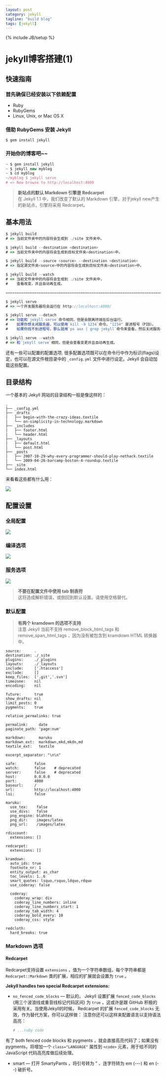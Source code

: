```yaml
---
layout: post
category: jekyll
tagline: "build blog"
tags: [jekyll]
---
```

{% include JB/setup %}

jekyll博客搭建(1)
================

## 快速指南

### 首先确保已经安装以下依赖配置

+ Ruby
+ RubyGems
+ Linux, Unix, or Mac OS X

### 借助 RubyGems 安装 Jekyll
    
    $ gem install jekyll

### 开始你的博客吧~~

```javascript
~ $ gem install jekyll
~ $ jekyll new myblog
~ $ cd myblog
~/myblog $ jekyll serve
# => Now browse to http://localhost:4000
```
> **新站点的默认 Markdown 引擎是 Redcarpet**  
> 在 Jekyll 1.1 中，我们改变了默认的 Markdown 引擎，对于jekyll new产生的新站点，引擎将采用 Redcarpet。

## 基本用法

```javascript
$ jekyll build
# => 当前文件夹中的内容将会生成到 ./site 文件夹中。

$ jekyll build --destination <destination>
# => 当前文件夹中的内容将会生成到目标文件夹<destination>中。

$ jekyll build --source <source> --destination <destination>
# => 指定源文件夹<source>中的内容将会生成到目标文件夹<destination>中。

$ jekyll build --watch
# => 当前文件夹中的内容将会生成到 ./site 文件夹中，
#    查看改变，并且自动再生成。

===========================================================================

$ jekyll serve
# => 一个开发服务器将会运行在 http://localhost:4000/

$ jekyll serve --detach
# => 功能和`jekyll serve`命令相同，但是会脱离终端在后台运行。
#    如果你想关闭服务器，可以使用`kill -9 1234`命令，"1234" 是进程号（PID）。
#    如果你找不到进程号，那么就用`ps aux | grep jekyll`命令来查看，然后关闭服务器。[更多](http://unixhelp.ed.ac.uk/shell/jobz5.html).

$ jekyll serve --watch
# => 和`jekyll serve`相同，但是会查看变更并且自动再生成。
```

还有一些可以配置的配置选项. 很多配置选项既可以在命令行中作为标识(flags)设定，也可以在源文件根目录中的 `_config.yml` 文件中进行设定。Jekyll 会自动加载这些配置。

## 目录结构

一个基本的 Jekyll 网站的目录结构一般是像这样的：

```
.
├── _config.yml
├── _drafts
|   ├── begin-with-the-crazy-ideas.textile
|   └── on-simplicity-in-technology.markdown
├── _includes
|   ├── footer.html
|   └── header.html
├── _layouts
|   ├── default.html
|   └── post.html
├── _posts
|   ├── 2007-10-29-why-every-programmer-should-play-nethack.textile
|   └── 2009-04-26-barcamp-boston-4-roundup.textile
├── _site
└── index.html
```
来看看这些都有什么用：

![](http://i.imgur.com/uiLWFSB.jpg)


## 配置设置

### 全局配置

![](http://i.imgur.com/Qfo0580.jpg)

### 编译选项

![](http://i.imgur.com/HTITT15.jpg)

### 服务选项

![](http://i.imgur.com/dbAMQIO.jpg)

> **不要在配置文件中使用 tab 制表符**  
> 这将造成解析错误，或倒回到默认设置。请使用空格替代。

### 默认配置

> **有两个 kramdown 的选项不支持**  
> 注意 Jekyll 当前不支持 remove_block_html_tags 和  remove_span_html_tags ，因为没有被包含到 kramdown HTML 转换器中。

```
source:      .
destination: ./_site
plugins:     ./_plugins
layouts:     ./_layouts
include:     ['.htaccess']
exclude:     []
keep_files:  ['.git','.svn']
timezone:    nil
encoding:    nil

future:      true
show_drafts: nil
limit_posts: 0
pygments:    true

relative_permalinks: true

permalink:     date
paginate_path: 'page:num'

markdown:      maruku
markdown_ext:  markdown,mkd,mkdn,md
textile_ext:   textile

excerpt_separator: "\n\n"

safe:        false
watch:       false    # deprecated
server:      false    # deprecated
host:        0.0.0.0
port:        4000
baseurl:     /
url:         http://localhost:4000
lsi:         false

maruku:
  use_tex:    false
  use_divs:   false
  png_engine: blahtex
  png_dir:    images/latex
  png_url:    /images/latex

rdiscount:
  extensions: []

redcarpet:
  extensions: []

kramdown:
  auto_ids: true
  footnote_nr: 1
  entity_output: as_char
  toc_levels: 1..6
  smart_quotes: lsquo,rsquo,ldquo,rdquo
  use_coderay: false

  coderay:
    coderay_wrap: div
    coderay_line_numbers: inline
    coderay_line_numbers_start: 1
    coderay_tab_width: 4
    coderay_bold_every: 10
    coderay_css: style

redcloth:
  hard_breaks: true
```

### Markdown 选项

#### Redcarpet

Redcarpet支持设置 `extensions` ，值为一个字符串数组，每个字符串都是 `Redcarpet::Markdown` 类的扩展，相应的扩展就会设置为 `true` 。

**Jekyll handles two special Redcarpet extensions:**

+ `no_fenced_code_blocks` — 默认的， Jekyll 设置扩展 `fenced_code_blocks` (用三个波浪线或重音线标记代码区间) 为 `true` ，这或许是跟 GitHub 积极的采用有关。当使用Jekyll的时候， Redcarpet 的扩展 `fenced_code_blocks` 无效，作为替代方案，你可以这样做：
注意你还可以这样来配置语言以支持语法高亮：
  ```ruby
  # ...ruby code
  ```
有了 both fenced code blocks 和 pygments ，就会直接高亮代码了；如果没有 pygments，将增加一个 `class="LANGUAGE"` 属性到 `<code>` 元素，用于给不同的 JavaScript 代码高亮库做后续处理。


+ smart — 打开 SmartyPants ，将引号转为 " 、连字符转为 em (---) 和 en (--) 破折号。